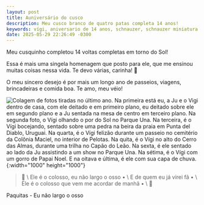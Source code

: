 ```yaml
---
layout: post
title: Auniversário do cusco
description: Meu cusco branco de quatro patas completa 14 anos!
keywords: vígi, aniversario de 14 anos, schnauzer, schnauzer miniatura
date: 2025-05-29 22:26:49 -0300
---
```


Meu cusquinho completou 14 voltas completas em torno do Sol!

Essa é mais uma singela homenagem que posto para ele, que me ensinou muitas coisas nessa vida. Te devo várias, carinha! 👊

O meu sincero desejo é por mais um longo ano de passeios, viagens, brincadeiras e comida boa. Te amo, meu véio!

![Colagem de fotos tiradas no último ano. Na primeira está eu, a Ju e o Vigi dentro de casa, com ele deitado e em primeiro plano, eu deitado sobre ele em segundo plano e a Ju sentada na mesa de centro em terceiro plano. Na segunda foto, o Vígi olhando o por do Sol no Parque Una. Na terceira, é o Vígi bocejando, sentado sobre uma pedra na beira da praia em Punta del Diablo, Uruguai. Na quarta, é o Vígi felizão durante um passeio no cemitério da Colônia Maciel, no interior de Pelotas. Na quita, é o Vígi no alto do Cerro das Almas, durante uma trilha no Capão do Leão. Na sexta, é ele sentado ao lado da Ju assistindo a um show no Parque Una. Na sétima, é o Vígi com um gorro de Papai Noel. E na oitava e última, é ele com sua capa de chuva.](/assets/images/blog/2025-05-29-auniversario_do_cusco/01.webp){:width="1000" height="1000"}

> &#127932; \\
Ele é o colosso, eu não largo o osso • \\
E de quem eu já virei fã • \\
Ele é o colosso que vem me acordar de manhã • \\
&#127932;

Paquitas - Eu não largo o osso
